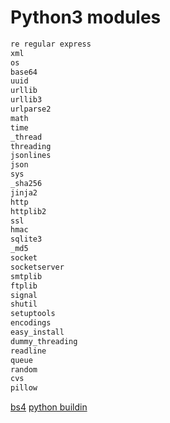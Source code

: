 # Python3 modules

``` txt
re regular express
xml
os
base64
uuid
urllib
urllib3
urlparse2
math
time
_thread
threading
jsonlines
json
sys
_sha256
jinja2
http
httplib2
ssl
hmac
sqlite3
_md5
socket
socketserver
smtplib
ftplib
signal
shutil
setuptools
encodings
easy_install
dummy_threading
readline
queue
random
cvs
pillow
```

[bs4](https://www.crummy.com/software/BeautifulSoup/)
[python buildin](https://docs.python.org/3/library/index.html)